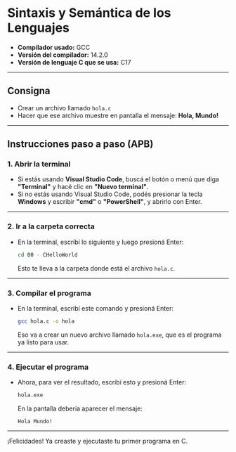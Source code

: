 # Sintaxis y Semántica de los Lenguajes

- **Compilador usado:** GCC  
- **Versión del compilador:** 14.2.0  
- **Versión de lenguaje C que se usa:** C17  

---

## Consigna

- Crear un archivo llamado `hola.c`
- Hacer que ese archivo muestre en pantalla el mensaje: **Hola, Mundo!**

---

## Instrucciones paso a paso (APB)

### 1. Abrir la terminal

- Si estás usando **Visual Studio Code**, buscá el botón o menú que diga **"Terminal"** y hacé clic en **"Nuevo terminal"**.  
- Si no estás usando Visual Studio Code, podés presionar la tecla **Windows** y escribir **"cmd"** o **"PowerShell"**, y abrirlo con Enter.

---

### 2. Ir a la carpeta correcta

- En la terminal, escribí lo siguiente y luego presioná Enter:

  ```bash
  cd 00 - CHelloWorld
  ```

  Esto te lleva a la carpeta donde está el archivo `hola.c`.

---

### 3. Compilar el programa

- En la terminal, escribí este comando y presioná Enter:

  ```bash
  gcc hola.c -o hola
  ```

  Eso va a crear un nuevo archivo llamado `hola.exe`, que es el programa ya listo para usar.

---

### 4. Ejecutar el programa

- Ahora, para ver el resultado, escribí esto y presioná Enter:

  ```bash
  hola.exe
  ```

  En la pantalla debería aparecer el mensaje:

  ```
  Hola Mundo!
  ```

---

¡Felicidades! Ya creaste y ejecutaste tu primer programa en C.
